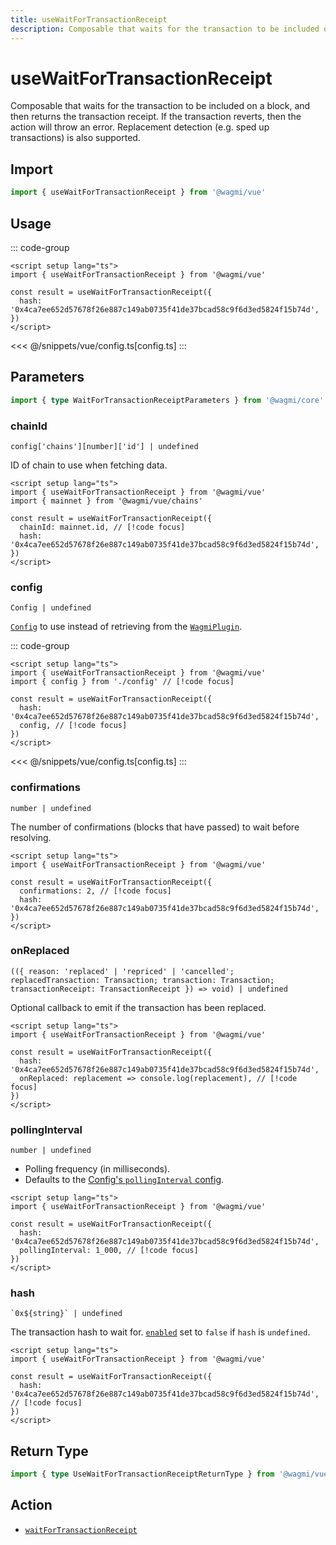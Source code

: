 ```yaml
---
title: useWaitForTransactionReceipt
description: Composable that waits for the transaction to be included on a block, and then returns the transaction receipt. If the transaction reverts, then the action will throw an error. Replacement detection (e.g. sped up transactions) is also supported.
---
```


<script setup>
const packageName = '@wagmi/vue'
const actionName = 'waitForTransactionReceipt'
const typeName = 'WaitForTransactionReceipt'
const TData = 'WaitForTransactionReceiptData'
const TError = 'WaitForTransactionReceiptErrorType'
</script>

# useWaitForTransactionReceipt

Composable that waits for the transaction to be included on a block, and then returns the transaction receipt. If the transaction reverts, then the action will throw an error. Replacement detection (e.g. sped up transactions) is also supported.

## Import

```ts
import { useWaitForTransactionReceipt } from '@wagmi/vue'
```

## Usage

::: code-group
```vue [index.vue]
<script setup lang="ts">
import { useWaitForTransactionReceipt } from '@wagmi/vue'

const result = useWaitForTransactionReceipt({
  hash: '0x4ca7ee652d57678f26e887c149ab0735f41de37bcad58c9f6d3ed5824f15b74d',
})
</script>
```
<<< @/snippets/vue/config.ts[config.ts]
:::

## Parameters

```ts
import { type WaitForTransactionReceiptParameters } from '@wagmi/core'
```

### chainId

`config['chains'][number]['id'] | undefined`

ID of chain to use when fetching data.

```vue [index.vue]
<script setup lang="ts">
import { useWaitForTransactionReceipt } from '@wagmi/vue'
import { mainnet } from '@wagmi/vue/chains'

const result = useWaitForTransactionReceipt({
  chainId: mainnet.id, // [!code focus]
  hash: '0x4ca7ee652d57678f26e887c149ab0735f41de37bcad58c9f6d3ed5824f15b74d',
})
</script>
```

### config

`Config | undefined`

[`Config`](/vue/api/createConfig#config) to use instead of retrieving from the [`WagmiPlugin`](/vue/api/WagmiPlugin).

::: code-group
```vue [index.vue]
<script setup lang="ts">
import { useWaitForTransactionReceipt } from '@wagmi/vue'
import { config } from './config' // [!code focus]

const result = useWaitForTransactionReceipt({
  hash: '0x4ca7ee652d57678f26e887c149ab0735f41de37bcad58c9f6d3ed5824f15b74d',
  config, // [!code focus]
})
</script>
```
<<< @/snippets/vue/config.ts[config.ts]
:::

### confirmations

`number | undefined`

The number of confirmations (blocks that have passed) to wait before resolving.

```vue [index.vue]
<script setup lang="ts">
import { useWaitForTransactionReceipt } from '@wagmi/vue'

const result = useWaitForTransactionReceipt({
  confirmations: 2, // [!code focus]
  hash: '0x4ca7ee652d57678f26e887c149ab0735f41de37bcad58c9f6d3ed5824f15b74d',
})
</script>
```

### onReplaced

`
(({ reason: 'replaced' | 'repriced' | 'cancelled'; replacedTransaction: Transaction; transaction: Transaction; transactionReceipt: TransactionReceipt }) => void) | undefined
`

Optional callback to emit if the transaction has been replaced.

```vue [index.vue]
<script setup lang="ts">
import { useWaitForTransactionReceipt } from '@wagmi/vue'

const result = useWaitForTransactionReceipt({
  hash: '0x4ca7ee652d57678f26e887c149ab0735f41de37bcad58c9f6d3ed5824f15b74d',
  onReplaced: replacement => console.log(replacement), // [!code focus]
})
</script>
```

### pollingInterval

`number | undefined`

- Polling frequency (in milliseconds).
- Defaults to the [Config's `pollingInterval` config](/vue/api/createConfig#pollinginterval).

```vue [index.vue]
<script setup lang="ts">
import { useWaitForTransactionReceipt } from '@wagmi/vue'

const result = useWaitForTransactionReceipt({
  hash: '0x4ca7ee652d57678f26e887c149ab0735f41de37bcad58c9f6d3ed5824f15b74d',
  pollingInterval: 1_000, // [!code focus]
})
</script>
```

### hash

`` `0x${string}` | undefined ``

The transaction hash to wait for. [`enabled`](#enabled) set to `false` if `hash` is `undefined`.

```vue [index.vue]
<script setup lang="ts">
import { useWaitForTransactionReceipt } from '@wagmi/vue'

const result = useWaitForTransactionReceipt({
  hash: '0x4ca7ee652d57678f26e887c149ab0735f41de37bcad58c9f6d3ed5824f15b74d', // [!code focus]
})
</script>
```

<!--@include: @shared/query-options.md-->

## Return Type

```ts
import { type UseWaitForTransactionReceiptReturnType } from '@wagmi/vue'
```

<!--@include: @shared/query-result.md-->

<!--@include: @shared/query-imports.md-->

## Action

- [`waitForTransactionReceipt`](/core/api/actions/waitForTransactionReceipt)
